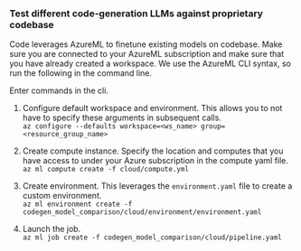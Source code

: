 ### Test different code-generation LLMs against proprietary codebase

Code leverages AzureML to finetune existing models on codebase.
Make sure you are connected to your AzureML subscription and make sure that you
have already created a workspace.
We use the AzureML CLI syntax, so run the following in the command line.

Enter commands in the cli.

1. Configure default workspace and environment.  This allows you to not have to specify these arguments in subsequent calls.\
`az configure --defaults workspace=<ws_name> group=<resource_group_name>`

2. Create compute instance.  Specify the location and computes that you have access to under your Azure subscription in the compute yaml file. \
`az ml compute create -f cloud/compute.yml`

2. Create environment.  This leverages the `environment.yaml` file to create a custom environment.\
`az ml environment create -f codegen_model_comparison/cloud/environment/environment.yaml`

3. Launch the job.\
`az ml job create -f codegen_model_comparison/cloud/pipeline.yaml`